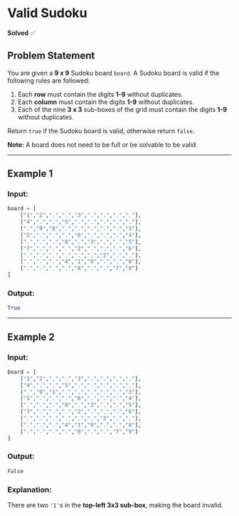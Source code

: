 
# **Valid Sudoku**
**Solved** ✅

## **Problem Statement**
You are given a **9 x 9** Sudoku board `board`. A Sudoku board is valid if the following rules are followed:

1. Each **row** must contain the digits **1-9** without duplicates.
2. Each **column** must contain the digits **1-9** without duplicates.
3. Each of the nine **3 x 3** sub-boxes of the grid must contain the digits **1-9** without duplicates.

Return `true` if the Sudoku board is valid, otherwise return `false`.

**Note:** A board does not need to be full or be solvable to be valid.

---

## **Example 1**
### **Input:**
```python
board = [
    ["1","2",".",".","3",".",".",".","."],
    ["4",".",".","5",".",".",".",".","."],
    [".","9","8",".",".",".",".",".","3"],
    ["5",".",".",".","6",".",".",".","4"],
    [".",".",".","8",".","3",".",".","5"],
    ["7",".",".",".","2",".",".",".","6"],
    [".",".",".",".",".",".","2",".","."],
    [".",".",".","4","1","9",".",".","8"],
    [".",".",".",".","8",".",".","7","9"]
]
```
### **Output:**
```python
True
```

---

## **Example 2**
### **Input:**
```python
board = [
    ["1","2",".",".","3",".",".",".","."],
    ["4",".",".","5",".",".",".",".","."],
    [".","9","1",".",".",".",".",".","3"],
    ["5",".",".",".","6",".",".",".","4"],
    [".",".",".","8",".","3",".",".","5"],
    ["7",".",".",".","2",".",".",".","6"],
    [".",".",".",".",".",".","2",".","."],
    [".",".",".","4","1","9",".",".","8"],
    [".",".",".",".","8",".",".","7","9"]
]
```
### **Output:**
```python
False
```
### **Explanation:**
There are two `'1'`s in the **top-left 3x3 sub-box**, making the board invalid.
